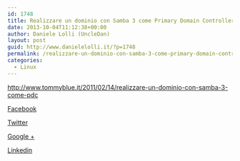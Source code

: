 ```yaml
---
id: 1748
title: Realizzare un dominio con Samba 3 come Primary Domain Controller | TommyBlue.it
date: 2013-10-04T11:12:38+00:00
author: Daniele Lolli (UncleDan)
layout: post
guid: http://www.danielelolli.it/?p=1748
permalink: /realizzare-un-dominio-con-samba-3-come-primary-domain-controller-tommyblue-it-10-2013.html
categories:
  - Linux
---
```

<http://www.tommyblue.it/2011/02/14/realizzare-un-dominio-con-samba-3-come-pdc>

<div class="container_share">
  <a href="http://www.facebook.com/sharer.php?u=http://www.danielelolli.it/realizzare-un-dominio-con-samba-3-come-primary-domain-controller-tommyblue-it-10-2013.html&t=Realizzare un dominio con Samba 3 come Primary Domain Controller | TommyBlue.it" target="_blank" class="button_purab_share facebook"><span><i class="icon-facebook"></i></span>
  
  <p>
    Facebook
  </p></a> 
  
  <a href="http://twitter.com/share?url=http://www.danielelolli.it/realizzare-un-dominio-con-samba-3-come-primary-domain-controller-tommyblue-it-10-2013.html&text=Realizzare un dominio con Samba 3 come Primary Domain Controller | TommyBlue.it" target="_blank" class="button_purab_share twitter"><span><i class="icon-twitter"></i></span>
  
  <p>
    Twitter
  </p></a> 
  
  <a href="https://plus.google.com/share?url=http://www.danielelolli.it/realizzare-un-dominio-con-samba-3-come-primary-domain-controller-tommyblue-it-10-2013.html" target="_blank" class="button_purab_share google-plus"><span><i class="icon-google-plus"></i></span>
  
  <p>
    Google +
  </p></a> 
  
  <a href="http://www.linkedin.com/shareArticle?mini=true&url=http://www.danielelolli.it/realizzare-un-dominio-con-samba-3-come-primary-domain-controller-tommyblue-it-10-2013.html&title=Realizzare un dominio con Samba 3 come Primary Domain Controller | TommyBlue.it" target="_blank" class="button_purab_share linkedin"><span><i class="icon-linkedin"></i></span>
  
  <p>
    Linkedin
  </p></a>
</div>